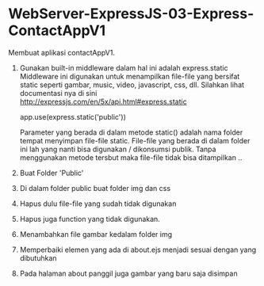 # WebServer-ExpressJS-03-Express-ContactAppV1
Membuat aplikasi contactAppV1.

01. Gunakan built-in middleware dalam hal ini adalah express.static
    Middleware ini digunakan untuk menampilkan file-file yang bersifat static seperti gambar, music, video, javascript, css, dll. Silahkan lihat documentasi nya di sini http://expressjs.com/en/5x/api.html#express.static

    app.use(express.static('public'))

    Parameter yang berada di dalam metode static() adalah nama folder tempat menyimpan file-file static. File-file yang berada di dalam folder ini lah yang nanti bisa digunakan / dikonsumsi publik. Tanpa menggunakan metode tersbut maka file-file tidak bisa ditampilkan ..

02. Buat Folder 'Public'
03. Di dalam folder public buat folder img dan css
04. Hapus dulu file-file yang sudah tidak digunakan
05. Hapus juga function yang tidak digunakan.

06. Menambahkan file gambar kedalam folder img
07. Memperbaiki elemen yang ada di about.ejs menjadi sesuai dengan yang dibutuhkan
08. Pada halaman about panggil juga gambar yang baru saja disimpan